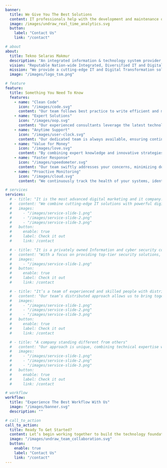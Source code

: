 ```yaml
---
banner:
  title: We Give You The Best Solutions
  content: IT professionals help with the development and maintenance of computer hardware and software systems. They also develop new technology solutions for businesses and governments. Being an IT expert is a rewarding career path that can make a difference in people's daily lives.
  image: /images/undraw_real_time_analytics.svg
  button:
    label: "Contact Us"
    link: "/contact"

# about
about:
  title: Tekno Selaras Makmur
  description: "An integrated information & technology system provider, dedicated to delivering highly effective solutions in the field of Information Systems."
  vision: "Reputable Nation-wide Integrated, Diversified IT and Digital Transformation Solution."
  mission: "We provide a cutting-edge IT and Digital Transformation solution for spesialized industries and consistently add values to retain loyalty to our stakeholders."
  image: "/images/logo_tsm.png"

# feature
feature:
  title: Something You Need To Know
  features:
    - name: "Clean Code"
      icon: "/images/code.svg"
      content: "Our team follows best practice to write efficient and maintainable code, ensuring your IT solutions are scalable, secure and easily adaptable to future needs."
    - name: "Expert Solutions"
      icon: "/images/oop.svg"
      content: "Our experienced consultants leverage the latest technologies and industry best practices to deliver innovative and effective strategies that drive success."
    - name: "Anytime Support"
      icon: "/images/user-clock.svg"
      content: "Our dedicated team is always available, ensuring continuous support and prompt resolution of any challenges, regardless of when they occur."
    - name: "Value for Money"
      icon: "/images/love.svg"
      content: "By combining expert knowledge and innovative strategies, we ensure that you receive the best possible results at a price that makes sense for your business."
    - name: "Faster Response"
      icon: "/images/speedometer.svg"
      content: "Our team swiftly addresses your concerns, minimizing downtime and maximizing the efficiency of your systems to keep your business running smoothly."
    - name: "Proactive Monitoring"
      icon: "/images/cloud.svg"
      content: "We continuously track the health of your systems, identifying and addressing vulnerabilities early to keep your business operations running without interruptions."

# services
services:
  # - title: "It is the most advanced digital marketing and it company."
  #   content: "We combine cutting-edge IT solutions with powerful digital marketing strategies to drive exceptional growth for your business."
  #   images:
  #     - "/images/service-slide-1.png"
  #     - "/images/service-slide-2.png"
  #     - "/images/service-slide-3.png"
  #   button:
  #     enable: true
  #     label: Check it out
  #     link: /contact

  # - title: "It is a privately owned Information and cyber security company"
  #   content: "With a focus on providing top-tier security solutions, we leverage cutting-edge technology and industry expertise to safeguard your sensitive data, networks, and systems."
  #   images:
  #     - "/images/service-slide-1.png"
  #   button:
  #     enable: true
  #     label: Check it out
  #     link: /contact

  # - title: "It’s a team of experienced and skilled people with distributions"
  #   content: "Our team’s distributed approach allows us to bring together the best talent, regardless of location, delivering efficient, innovative, and well-rounded solutions that set you up for success."
  #   images:
  #     - "/images/service-slide-1.png"
  #     - "/images/service-slide-2.png"
  #     - "/images/service-slide-3.png"
  #   button:
  #     enable: true
  #     label: Check it out
  #     link: /contact

  # - title: "A company standing different from others"
  #   content: "Our approach is unique, combining technical expertise with a deep understanding of your business goals to create tailored strategies that drive real results."
  #   images:
  #     - "/images/service-slide-1.png"
  #     - "/images/service-slide-2.png"
  #     - "/images/service-slide-3.png"
  #   button:
  #     enable: true
  #     label: Check it out
  #     link: /contact

# workflow
workflow:
  title: "Experience The Best Workflow With Us"
  image: "/images/banner.svg"
  description: ""

# call_to_action
call_to_action:
  title: Ready To Get Started?
  content: Let’s begin working together to build the technology foundation your business needs to thrive.
  image: "/images/undraw_team_collaboration.svg"
  button:
    enable: true
    label: "Contact Us"
    link: "/contact"
---
```


